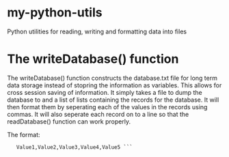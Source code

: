 # my-python-utils
Python utilities for reading, writing and formatting data into files


# The writeDatabase() function
The writeDatabase() function constructs the database.txt file for long term data storage instead of stopring the information as variables. This allows for cross session saving of information. It simply takes a file to dump the database to and a list of lists containing the records for the database. It will then format them by seperating each of the values in the records using commas. It will also seperate each record on to a line so that the readDatabase() function can work properly.

The format:
```Value1,Value2,Value3,Value4,Value5
   Value1,Value2,Value3,Value4,Value5 ```
